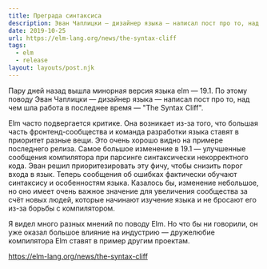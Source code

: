 ```yaml
---
title: Преграда синтаксиса
description: Эван Чаплицки — дизайнер языка — написал пост про то, над чем шла работа в последнее время
date: 2019-10-25
url: https://elm-lang.org/news/the-syntax-cliff
tags:
  - elm
  - release
layout: layouts/post.njk
---
```

Пару дней назад вышла минорная версия языка elm — 19.1. По этому поводу Эван Чаплицки — дизайнер языка — написал пост про то, над чем шла работа в последнее время — "The Syntax Cliff".

Elm часто подвергается критике. Она возникает из-за того, что большая часть фронтенд-сообщества и команда разработки языка ставят в приоритет разные вещи. Это очень хорошо видно на примере последнего релиза. Самое большое изменение в 19.1 — улучшенные сообщения компилятора при парсинге синтаксически некорректного кода. Эван решил приоритезировать эту фичу, чтобы снизить порог входа в язык. Теперь сообщения об ошибках фактически обучают синтаксису и особенностям языка. Казалось бы, изменение небольшое, но оно имеет очень важное значение для увеличения сообщества за счёт новых людей, которые начинают изучение языка и не бросают его из-за борьбы с компилятором.

Я видел много разных мнений по поводу Elm. Но что бы ни говорили, он уже оказал большое влияние на индустрию — дружелюбие компилятора Elm ставят в пример другим проектам.

https://elm-lang.org/news/the-syntax-cliff

